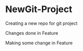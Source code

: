 # NewGit-Project
Creating a new repo for git project


Changes done in Feature

Making some change in Feature